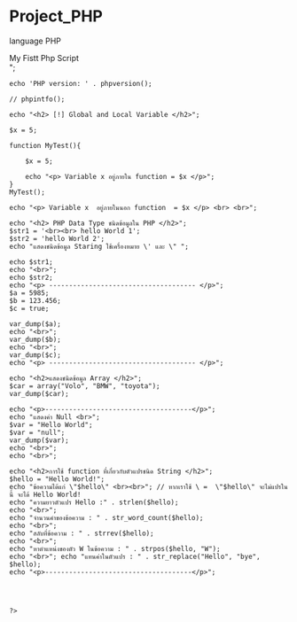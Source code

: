# Project_PHP
language PHP


<!DOCTYPE html>
<html lang="en">
<head>
    <meta charset="UTF-8">
    <meta name="viewport" content="width=device-width, initial-scale=1.0">
    <title> Paniti jahem 1</title>
</head>
<body>
    <?php
    echo "<br> My Fistt Php Script <br>";

    echo 'PHP version: ' . phpversion();

    // phpintfo();
    
    echo "<h2> [!] Global and Local Variable </h2>";

    $x = 5;

    function MyTest(){

        $x = 5;

        echo "<p> Variable x อยู่ภายใน function = $x </p>";
    }
    MyTest();

    echo "<p> Variable x  อยู่ภายในนอก function  = $x </p> <br> <br>";

    echo "<h2> PHP Data Type ชนิดข้อมูลใน PHP </h2>";
    $str1 = '<br><br> hello World 1';
    $str2 = 'hello World 2';
    echo "แสดงชนิดข้อมูล Staring ใช้เครื่องหมาย \' และ \" ";

    echo $str1;
    echo "<br>";
    echo $str2;
    echo "<p> ------------------------------------- </p>";
    $a = 5985;
    $b = 123.456;
    $c = true;

    var_dump($a);
    echo "<br>";
    var_dump($b);
    echo "<br>";
    var_dump($c);
    echo "<p> ------------------------------------- </p>";

    echo "<h2>แสดงชนิดข้อมูล Array </h2>";
    $car = array("Volo", "BMW", "toyota");
    var_dump($car);

    echo "<p>-------------------------------------</p>";
    echo "แสดงค่า Null <br>";
    $var = "Hello World";
    $var = "null";
    var_dump($var);
    echo "<br>"; 
    echo "<br>"; 

    echo "<h2>การใช้ function ที่เกี่ยวกับตัวแปรชนิด String </h2>"; 
    $hello = "Hello World!"; 
    echo "ข้อความได้แก่ \"$hello\" <br><br>"; // หากเราใช้ \ =  \"$hello\" จะไม่แปรในนี้ จะได้ Hello World!
    echo "ความยาวตัวแปร Hello :" . strlen($hello); 
    echo "<br>"; 
    echo "จำนวนคำของข้อความ : " . str_word_count($hello); 
    echo "<br>"; 
    echo "สลับที่ข้อความ : " . strrev($hello); 
    echo "<br>"; 
    echo "หาตำแหน่งของตัว W ในข้อความ : " . strpos($hello, "W"); 
    echo "<br>"; echo "แทนค่าในตัวแปร : " . str_replace("Hello", "bye", $hello); 
    echo "<p>-------------------------------------</p>";


    

    ?>
</body>
</html>
